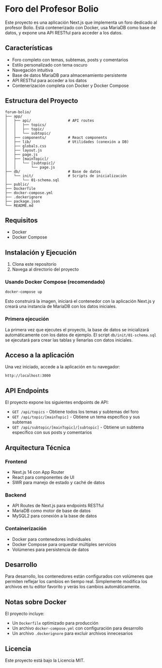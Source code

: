 # Foro del Profesor Bolio

Este proyecto es una aplicación Next.js que implementa un foro dedicado al profesor Bolio. Está contenerizado con Docker, usa MariaDB como base de datos, y expone una API RESTful para acceder a los datos.

## Características

- Foro completo con temas, subtemas, posts y comentarios
- Estilo personalizado con tema oscuro
- Navegación intuitiva
- Base de datos MariaDB para almacenamiento persistente
- API RESTful para acceder a los datos
- Contenerización completa con Docker y Docker Compose

## Estructura del Proyecto

```
forum-bolio/
├── app/
│   ├── api/                 # API routes
│   │   ├── topics/
│   │   ├── topic/
│   │   └── subtopic/
│   ├── components/          # React components
│   ├── lib/                 # Utilidades (conexión a DB)
│   ├── globals.css
│   ├── layout.js
│   ├── page.js
│   ├── [mainTopic]/
│   │   └── [subtopic]/
│   │       └── page.js
├── db/                      # Base de datos
│   └── init/                # Scripts de inicialización
│       └── 01-schema.sql
├── public/
├── Dockerfile
├── docker-compose.yml
├── .dockerignore
├── package.json
└── README.md
```

## Requisitos

- Docker
- Docker Compose

## Instalación y Ejecución

1. Clona este repositorio
2. Navega al directorio del proyecto

### Usando Docker Compose (recomendado)

```bash
docker-compose up
```

Esto construirá la imagen, iniciará el contenedor con la aplicación Next.js y creará una instancia de MariaDB con los datos iniciales.

### Primera ejecución

La primera vez que ejecutes el proyecto, la base de datos se inicializará automáticamente con los datos de ejemplo. El script `db/init/01-schema.sql` se ejecutará para crear las tablas y llenarlas con datos iniciales.

## Acceso a la aplicación

Una vez iniciado, accede a la aplicación en tu navegador:

```
http://localhost:3000
```

## API Endpoints

El proyecto expone los siguientes endpoints de API:

- `GET /api/topics` - Obtiene todos los temas y subtemas del foro
- `GET /api/topic/[mainTopic]` - Obtiene un tema específico y sus subtemas
- `GET /api/subtopic/[mainTopic]/[subtopic]` - Obtiene un subtema específico con sus posts y comentarios

## Arquitectura Técnica

### Frontend

- Next.js 14 con App Router
- React para componentes de UI
- SWR para manejo de estado y caché de datos

### Backend

- API Routes de Next.js para endpoints RESTful
- MariaDB como motor de base de datos
- MySQL2 para conexión a la base de datos

### Containerización

- Docker para contenedores individuales
- Docker Compose para orquestar múltiples servicios
- Volúmenes para persistencia de datos

## Desarrollo

Para desarrollo, los contenedores están configurados con volúmenes que permiten reflejar los cambios en tiempo real. Simplemente modifica los archivos en tu editor favorito y verás los cambios automáticamente.

## Notas sobre Docker

El proyecto incluye:

- Un `Dockerfile` optimizado para producción
- Un archivo `docker-compose.yml` con configuración para desarrollo
- Un archivo `.dockerignore` para excluir archivos innecesarios

## Licencia

Este proyecto está bajo la Licencia MIT.